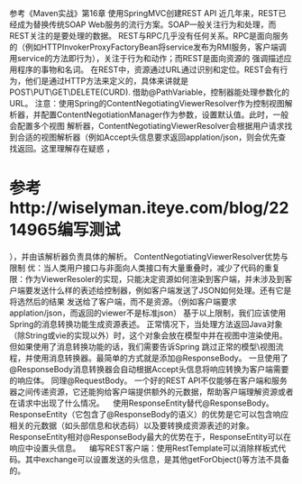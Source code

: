 参考《Maven实战》第16章 使用SpringMVC创建REST API
    近几年来，REST已经成为替换传统SOAP Web服务的流行方案。SOAP一般关注行为和处理，而REST关注的是要处理的数据。
    REST与RPC几乎没有任何关系。RPC是面向服务的（例如HTTPInvokerProxyFactoryBean将service发布为RMI服务，客户端调用service的方法即行为），关注于行为和动作；而REST是面向资源的
 强调描述应用程序的事物和名词。
    在REST中，资源通过URL通过识别和定位。REST会有行为，他们是通过HTTP方法来定义的，具体来讲就是POST\PUT\GET\DELETE(CURD).
    借助@PathVariable，控制器能处理参数化的URL。
    注意：使用Spring的ContentNegotiatingViewerResolver作为控制视图解析器，并配置ContentNegotiationManager作为参数，设置默认值。此时，一般会配置多个视图
 解析器，ContentNegotiatingViewerResolver会根据用户请求找到合适的视图解析器（例如Accept头信息要求返回applation/json，则会优先查找返回。这里理解存在疑惑
 ，<h1>参考http://wiselyman.iteye.com/blog/2214965编写测试</h1>），并由该解析器负责具体的解析。
    ContentNegotiatingViewerResolver优势与限制
    优：当人类用户接口与非面向人类接口有大量重叠时，减少了代码的重复
    限：作为ViewerResoler的实现，只能决定资源如何渲染到客户端，并未涉及到客户端要发送什么样的表述给控制器，例如客户端发送了JSON如何处理。还有它是将选然后的结果
 发送给了客户端，而不是资源。（例如客户端要求applation/json，而返回的viewer不是标准json）
    基于以上限制，我们应该使用Spring的消息转换功能生成资源表述。
    正常情况下，当处理方法返回Java对象（除String或vie的实现以外）时，这个对象会放在模型中并在视图中渲染使用。但如果使用了消息转换功能的话，我们需要告诉Spring
 跳过正常的模型\视图流程，并使用消息转换器。最简单的方式就是添加@ResponseBody。
    一旦使用了@ResponseBody消息转换器会自动根据Accept头信息将响应转换为客户端需要的响应体。
    同理@RequestBody。
    一个好的REST API不仅能够在客户端和服务器之间传递资源，它还能狗给客户端提供额外的元数据，帮助客户端理解资源或者在请求中出现了什么情况。
    使用ResponseEntity替代@ResponseBody。ResponseEntity（它包含了@ResponseBody的语义）的优势是它可以包含响应相关的元数据（如头部信息和状态码）以及要转换成资源表述的对象。
    ResponseEntity相对@ResponseBody最大的优势在于，ResponseEntity可以在响应中设置头信息。
    编写REST客户端：使用RestTemplate可以消除样板式代码。其中exchange可以设置发送的头信息，是其他getForObject()等方法不具备的。
